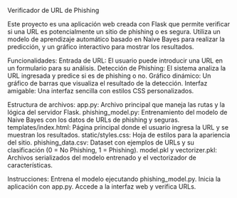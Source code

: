 Verificador de URL de Phishing

Este proyecto es una aplicación web creada con Flask que permite verificar si una URL es potencialmente un sitio de phishing o es segura. Utiliza un modelo de aprendizaje automático basado en Naive Bayes para realizar la predicción, y un gráfico interactivo para mostrar los resultados.

Funcionalidades:
Entrada de URL: El usuario puede introducir una URL en un formulario para su análisis.
Detección de Phishing: El sistema analiza la URL ingresada y predice si es de phishing o no.
Gráfico dinámico: Un gráfico de barras que visualiza el resultado de la detección.
Interfaz amigable: Una interfaz sencilla con estilos CSS personalizados.

Estructura de archivos:
app.py: Archivo principal que maneja las rutas y la lógica del servidor Flask.
phishing_model.py: Entrenamiento del modelo de Naive Bayes con los datos de URLs de phishing y seguras.
templates/index.html: Página principal donde el usuario ingresa la URL y se muestran los resultados.
static/styles.css: Hoja de estilos para la apariencia del sitio.
phishing_data.csv: Dataset con ejemplos de URLs y su clasificación (0 = No Phishing, 1 = Phishing).
model.pkl y vectorizer.pkl: Archivos serializados del modelo entrenado y el vectorizador de características.

Instrucciones:
Entrena el modelo ejecutando phishing_model.py.
Inicia la aplicación con app.py.
Accede a la interfaz web y verifica URLs.
